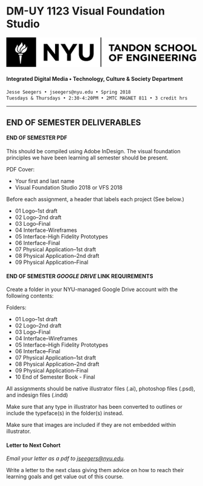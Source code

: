 # DM-UY 1123 Visual Foundation Studio
![NYU](nyu_soe_logo.png)
#### Integrated Digital Media • Technology, Culture & Society Department 
    Jesse Seegers • jseegers@nyu.edu • Spring 2018 
    Tuesdays & Thursdays • 2:30-4:20PM • 2MTC MAGNET 811 • 3 credit hrs
---


## END OF SEMESTER DELIVERABLES

#### END OF SEMESTER PDF
This should be compiled using Adobe InDesign. The visual foundation principles we have been learning all semester should be present.    

PDF Cover:

* Your first and last name
* Visual Foundation Studio 2018 or VFS 2018 

Before each assignment, a header that labels each project (See below.)

* 01 Logo–1st draft
* 02 Logo–2nd draft
* 03 Logo–Final
* 04 Interface-Wireframes
* 05 Interface-High Fidelity Prototypes
* 06 Interface-Final
* 07 Physical Application–1st draft
* 08 Physical Application–2nd draft
* 09 Physical Application–Final


#### END OF SEMESTER *GOOGLE DRIVE* LINK REQUIREMENTS  
 
Create a folder in your NYU-managed Google Drive account with the following contents:

Folders:

* 01 Logo–1st draft
* 02 Logo–2nd draft
* 03 Logo–Final
* 04 Interface–Wireframes
* 05 Interface–High Fidelity Prototypes
* 06 Interface–Final
* 07 Physical Application–1st draft
* 08 Physical Application–2nd draft
* 09 Physical Application–Final
* 10 End of Semester Book - Final

All assignments should be native illustrator files (.ai), photoshop files (.psd), and indesign files (.indd)

Make sure that any type in illustrator has been converted to outlines or include the typeface(s) in the folder(s) instead.

Make sure that images are included if they are not embedded within illustrator.


#### Letter to Next Cohort

*Email your letter as a pdf to jseegers@nyu.edu.*

Write a letter to the next class giving them advice on how to reach their learning goals and get value out of this course.
